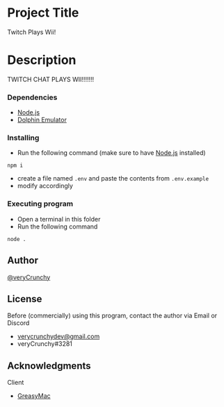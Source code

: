 # Project Title

Twitch Plays Wii!

# Description

TWITCH CHAT PLAYS WII!!!!!!!

### Dependencies

- [Node.js](https://nodejs.org/)
- [Dolphin Emulator](https://dolphin-emu.org)

### Installing

- Run the following command (make sure to have [Node.js](https://nodejs.org/) installed)

```
npm i
```

- create a file named `.env` and paste the contents from `.env.example`
- modify accordingly

### Executing program

- Open a terminal in this folder
- Run the following command

```
node .
```

## Author

[@veryCrunchy](https://github.com/veryCrunchy)

## License

Before (commercially) using this program, contact the author via Email or Discord

- verycrunchydev@gmail.com
- veryCrunchy#3281

## Acknowledgments

Client
- [GreasyMac](https://greasygang.co)
